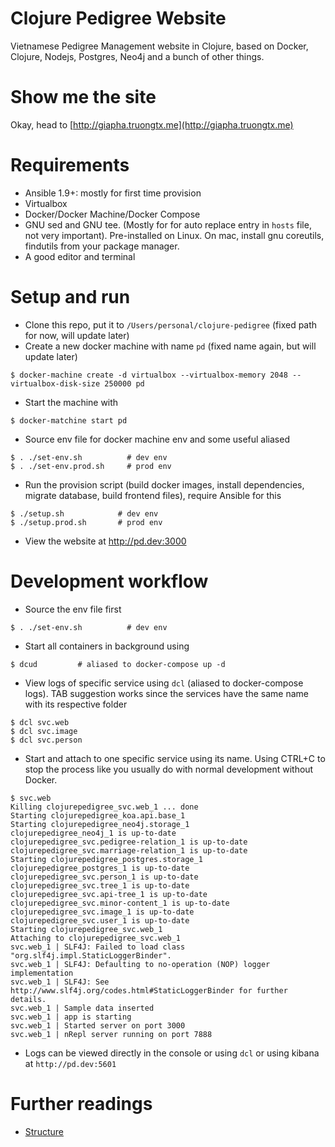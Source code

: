 # Clojure Pedigree Website

Vietnamese Pedigree Management website in Clojure, based on Docker, Clojure, Nodejs, Postgres, Neo4j
and a bunch of other things.

# Show me the site

Okay, head to [http://giapha.truongtx.me](http://giapha.truongtx.me)

# Requirements

- Ansible 1.9+: mostly for first time provision
- Virtualbox
- Docker/Docker Machine/Docker Compose
- GNU sed and GNU tee. (Mostly for for auto replace entry in `hosts` file, not very important).
  Pre-installed on Linux. On mac, install gnu coreutils, findutils from your package manager.
- A good editor and terminal

# Setup and run

- Clone this repo, put it to `/Users/personal/clojure-pedigree` (fixed path for now, will update later)
- Create a new docker machine with name `pd` (fixed name again, but will update later)

```
$ docker-machine create -d virtualbox --virtualbox-memory 2048 --virtualbox-disk-size 250000 pd
```

- Start the machine with

```
$ docker-matchine start pd
```

- Source env file for docker machine env and some useful aliased

```
$ . ./set-env.sh          # dev env
$ . ./set-env.prod.sh     # prod env
```

- Run the provision script (build docker images, install dependencies, migrate database, build
  frontend files), require Ansible for this

```
$ ./setup.sh            # dev env
$ ./setup.prod.sh       # prod env
```

- View the website at http://pd.dev:3000

# Development workflow

- Source the env file first

```
$ . ./set-env.sh          # dev env
```

- Start all containers in background using

```
$ dcud         # aliased to docker-compose up -d
```

- View logs of specific service using `dcl` (aliased to docker-compose logs). TAB suggestion works since the services have the same
  name with its respective folder

```
$ dcl svc.web
$ dcl svc.image
$ dcl svc.person
```

- Start and attach to one specific service using its name. Using CTRL+C to stop the process like you
usually do with normal development without Docker.

```
$ svc.web
Killing clojurepedigree_svc.web_1 ... done
Starting clojurepedigree_koa.api.base_1
Starting clojurepedigree_neo4j.storage_1
clojurepedigree_neo4j_1 is up-to-date
clojurepedigree_svc.pedigree-relation_1 is up-to-date
clojurepedigree_svc.marriage-relation_1 is up-to-date
Starting clojurepedigree_postgres.storage_1
clojurepedigree_postgres_1 is up-to-date
clojurepedigree_svc.person_1 is up-to-date
clojurepedigree_svc.tree_1 is up-to-date
clojurepedigree_svc.api-tree_1 is up-to-date
clojurepedigree_svc.minor-content_1 is up-to-date
clojurepedigree_svc.image_1 is up-to-date
clojurepedigree_svc.user_1 is up-to-date
Starting clojurepedigree_svc.web_1
Attaching to clojurepedigree_svc.web_1
svc.web_1 | SLF4J: Failed to load class "org.slf4j.impl.StaticLoggerBinder".
svc.web_1 | SLF4J: Defaulting to no-operation (NOP) logger implementation
svc.web_1 | SLF4J: See http://www.slf4j.org/codes.html#StaticLoggerBinder for further details.
svc.web_1 | Sample data inserted
svc.web_1 | app is starting
svc.web_1 | Started server on port 3000
svc.web_1 | nRepl server running on port 7888
```

- Logs can be viewed directly in the console or using `dcl` or using kibana at `http://pd.dev:5601`

# Further readings

- [Structure](docs/structure.md)

